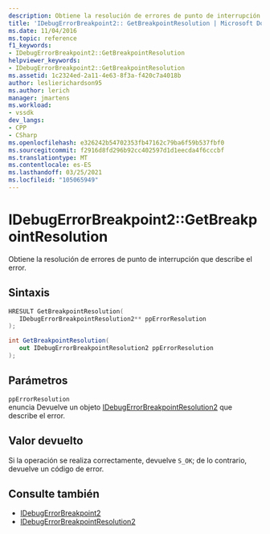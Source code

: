 ```yaml
---
description: Obtiene la resolución de errores de punto de interrupción que describe el error.
title: 'IDebugErrorBreakpoint2:: GetBreakpointResolution | Microsoft Docs'
ms.date: 11/04/2016
ms.topic: reference
f1_keywords:
- IDebugErrorBreakpoint2::GetBreakpointResolution
helpviewer_keywords:
- IDebugErrorBreakpoint2::GetBreakpointResolution
ms.assetid: 1c2324ed-2a11-4e63-8f3a-f420c7a4018b
author: leslierichardson95
ms.author: lerich
manager: jmartens
ms.workload:
- vssdk
dev_langs:
- CPP
- CSharp
ms.openlocfilehash: e326242b54702353fb47162c79ba6f59b537fbf0
ms.sourcegitcommit: f2916d8fd296b92cc402597d1d1eecda4f6cccbf
ms.translationtype: MT
ms.contentlocale: es-ES
ms.lasthandoff: 03/25/2021
ms.locfileid: "105065949"
---
```

# <a name="idebugerrorbreakpoint2getbreakpointresolution"></a>IDebugErrorBreakpoint2::GetBreakpointResolution
Obtiene la resolución de errores de punto de interrupción que describe el error.

## <a name="syntax"></a>Sintaxis

```cpp
HRESULT GetBreakpointResolution( 
   IDebugErrorBreakpointResolution2** ppErrorResolution
);
```

```csharp
int GetBreakpointResolution( 
   out IDebugErrorBreakpointResolution2 ppErrorResolution
);
```

## <a name="parameters"></a>Parámetros
`ppErrorResolution`\
enuncia Devuelve un objeto [IDebugErrorBreakpointResolution2](../../../extensibility/debugger/reference/idebugerrorbreakpointresolution2.md) que describe el error.

## <a name="return-value"></a>Valor devuelto
 Si la operación se realiza correctamente, devuelve `S_OK`; de lo contrario, devuelve un código de error.

## <a name="see-also"></a>Consulte también
- [IDebugErrorBreakpoint2](../../../extensibility/debugger/reference/idebugerrorbreakpoint2.md)
- [IDebugErrorBreakpointResolution2](../../../extensibility/debugger/reference/idebugerrorbreakpointresolution2.md)
